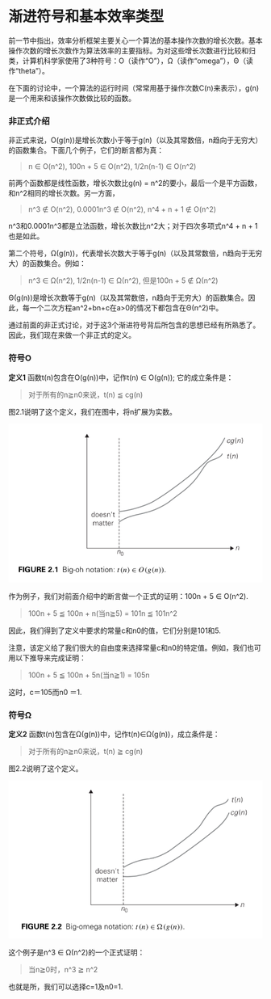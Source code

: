 渐进符号和基本效率类型
======================

前一节中指出，效率分析框架主要关心一个算法的基本操作次数的增长次数。基本操作次数的增长次数作为算法效率的主要指标。为对这些增长次数进行比较和归类，计算机科学家使用了3种符号：O（读作“O”），Ω（读作“omega”），Θ（读作“theta”）。

在下面的讨论中，一个算法的运行时间（常常用基于操作次数C(n)来表示），g(n)是一个用来和该操作次数做比较的函数。

### 非正式介绍

非正式来说，O(g(n))是增长次数小于等于g(n)（以及其常数倍，n趋向于无穷大）的函数集合。下面几个例子，它们的断言都为真：

> n ∈ O(n^2), 100n + 5 ∈ O(n^2), 1/2n(n-1) ∈ O(n^2)

前两个函数都是线性函数，增长次数比g(n) = n^2的要小，最后一个是平方函数，和n^2相同的增长次数。另一方面，

> n^3 ∉ O(n^2), 0.0001n^3 ∉ O(n^2), n^4 + n + 1 ∉ O(n^2)

n^3和0.0001n^3都是立法函数，增长次数比n^2大；对于四次多项式n^4 + n + 1也是如此。

第二个符号，Ω(g(n))，代表增长次数大于等于g(n)（以及其常数倍，n趋向于无穷大）的函数集合。例如：

> n^3 ∈ Ω(n^2), 1/2n(n-1) ∈ Ω(n^2), 但是100n + 5 ∉ Ω(n^2)

Θ(g(n))是增长次数等于g(n)（以及其常数倍，n趋向于无穷大）的函数集合。因此，每一个二次方程an^2+bn+c在a>0的情况下都包含在Θ(n^2)中。

通过前面的非正式讨论，对于这3个渐进符号背后所包含的思想已经有所熟悉了。因此，我们现在来做一个非正式的定义。

### 符号O

**定义1** 函数t(n)包含在O(g(n))中，记作t(n) ∈ O(g(n)); 它的成立条件是：

> 对于所有的n≧n0来说，t(n) ≦ cg(n)

图2.1说明了这个定义，我们在图中，将n扩展为实数。

![](https://github.com/arcticlion/reading-lists/blob/master/Introduction%20to%20the%20Design%20and%20Analysis%20of%20Algorithms/02%20Fundamentals%20of%20the%20Analysis%20of%20Algorithm%20Efficiency/%E5%B1%8F%E5%B9%95%E6%88%AA%E5%9B%BE%202014-11-27%2013.52.06.png)

作为例子，我们对前面介绍中的断言做一个正式的证明：100n + 5 ∈ O(n^2).

> 100n + 5 ≦ 100n + n(当n≧5) = 101n ≦ 101n^2

因此，我们得到了定义中要求的常量c和n0的值，它们分别是101和5.

注意，该定义给了我们很大的自由度来选择常量c和n0的特定值。例如，我们也可用以下推导来完成证明：

> 100n + 5 ≦ 100n + 5n(当n≧1) = 105n

这时，c＝105而n0 ＝1.

### 符号Ω

**定义2** 函数t(n)包含在Ω(g(n))中，记作t(n)∈Ω(g(n))，成立条件是：

> 对于所有的n≧n0来说，t(n) ≧ cg(n)

图2.2说明了这个定义。

![](https://github.com/arcticlion/reading-lists/blob/master/Introduction%20to%20the%20Design%20and%20Analysis%20of%20Algorithms/02%20Fundamentals%20of%20the%20Analysis%20of%20Algorithm%20Efficiency/%E5%B1%8F%E5%B9%95%E6%88%AA%E5%9B%BE%202014-11-27%2013.52.13.png)

这个例子是n^3 ∈ Ω(n^2)的一个正式证明：

> 当n≧0时，n^3 ≧ n^2

也就是所，我们可以选择c=1及n0=1.

